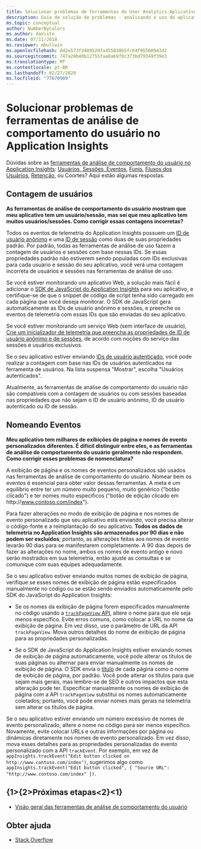 ```yaml
---
title: Solucionar problemas de ferramentas do User Analytics-Aplicativo Azure insights
description: Guia de solução de problemas - analisando o uso do aplicativo e site com o Application Insights.
ms.topic: conceptual
author: NumberByColors
ms.author: daviste
ms.date: 07/11/2018
ms.reviewer: mbullwin
ms.openlocfilehash: 8d2e573f34895207a455838b5fc64f95560943d2
ms.sourcegitcommit: 747a20b40b12755faa0a69f0c373bd79349f39e3
ms.translationtype: MT
ms.contentlocale: pt-BR
ms.lasthandoff: 02/27/2020
ms.locfileid: "77670909"
---
```

# <a name="troubleshoot-user-behavior-analytics-tools-in-application-insights"></a>Solucionar problemas de ferramentas de análise de comportamento do usuário no Application Insights
Dúvidas sobre as [ferramentas de análise de comportamento do usuário no Application Insights](usage-overview.md): [Usuários, Sessões, Eventos](usage-segmentation.md), [Funis](usage-funnels.md), [Fluxos dos Usuários](usage-flows.md), [Retenção](usage-retention.md), ou Coortes? Aqui estão algumas respostas.

## <a name="counting-users"></a>Contagem de usuários
**As ferramentas de análise de comportamento do usuário mostram que meu aplicativo tem um usuário/sessão, mas sei que meu aplicativo tem muitos usuários/sessões. Como corrigir essas contagens incorretas?**

Todos os eventos de telemetria do Application Insights possuem um [ID de usuário anônimo](../../azure-monitor/app/data-model-context.md) e uma [ID de sessão](../../azure-monitor/app/data-model-context.md) como duas de suas propriedades padrão. Por padrão, todas as ferramentas de análise de uso fazem a contagem de usuários e sessões com base nessas IDs. Se essas propriedades padrão não estiverem sendo populadas com IDs exclusivas para cada usuário e sessão do seu aplicativo, você verá uma contagem incorreta de usuários e sessões nas ferramentas de análise de uso.

Se você estiver monitorando um aplicativo Web, a solução mais fácil é adicionar o [SDK de JavaScript do Application Insights](../../azure-monitor/app/javascript.md) para seu aplicativo, e certifique-se de que o snippet de código de script tenha sido carregado em cada página que você deseja monitorar. O SDK de JavaScript gera automaticamente as IDs de usuário anônimo e sessões, e preenche os eventos de telemetria com essas IDs que são enviadas do seu aplicativo.

Se você estiver monitorando um serviço Web (sem interface de usuário), [Crie um inicializador de telemetria que preencha as propriedades de ID de usuário anônimo e de sessões](usage-send-user-context.md), de acordo com noções do serviço das sessões e usuários exclusivos.

Se o seu aplicativo estiver enviando [IDs de usuário autenticado](../../azure-monitor/app/api-custom-events-metrics.md#authenticated-users), você pode realizar a contagem com base nas IDs de usuários autenticados na ferramenta de usuários. Na lista suspensa "Mostrar", escolha "Usuários autenticados".

Atualmente, as ferramentas de análise de comportamento do usuário não são compatíveis com a contagem de usuários ou com sessões baseadas nas propriedades que não sejam o ID de usuário anônimo, ID de usuário autenticado ou ID de sessão.

## <a name="naming-events"></a>Nomeando Eventos
**Meu aplicativo tem milhares de exibições de página e nomes de evento personalizados diferentes. É difícil distinguir entre eles, e as ferramentas de análise de comportamento do usuário geralmente não respondem. Como corrigir esses problemas de nomenclatura?**

A exibição de página e os nomes de eventos personalizados são usados nas ferramentas de análise de comportamento do usuário. Nomear bem os eventos é essencial para obter valor dessas ferramentas. A meta é um equilíbrio entre ter um número muito pequeno, muito genérico ("botão clicado") e ter nomes muito específicos ("botão de edição clicado em http:\//www.contoso.com/index").

Para fazer alterações no modo de exibição de página e nos nomes de evento personalizado que seu aplicativo está enviando, você precisa alterar o código-fonte e a reimplantação do seu aplicativo. **Todos os dados de telemetria no Application Insights são armazenados por 90 dias e não podem ser excluídos**; portanto, as alterações feitas aos nomes de evento levarão 90 dias para se manifestarem completamente. A 90 dias depois de fazer as alterações no nome, ambos os nomes de evento antigo e novo serão mostrados em sua telemetria, então ajuste as consultas e se comunique com suas equipes adequadamente.

Se o seu aplicativo estiver enviando muitos nomes de exibição de página, verifique se esses nomes de exibição de página estão especificados manualmente no código ou se estão sendo enviados automaticamente pelo SDK do JavaScript do Application Insights:

* Se os nomes da exibição de página forem especificados manualmente no código usando a [`trackPageView` API](https://github.com/Microsoft/ApplicationInsights-JS/blob/master/API-reference.md), altere o nome para que ele seja menos específico. Evite erros comuns, como colocar a URL no nome da exibição de página. Em vez disso, use o parâmetro de URL da API `trackPageView`. Mova outros detalhes do nome de exibição de página para as propriedades personalizadas.

* Se o SDK de JavaScript do Application Insights estiver enviando nomes de exibição de página automaticamente, você pode alterar os títulos de suas páginas ou alternar para enviar manualmente os nomes de exibição de página. O SDK envia o [título](https://developer.mozilla.org/docs/Web/HTML/Element/title) de cada página como o nome de exibição de página, por padrão. Você pode alterar os títulos para que sejam mais gerais, mas lembre-se de SEO e outros impactos que esta alteração pode ter. Especificar manualmente os nomes de exibição de página com a API `trackPageView` substitui os nomes automaticamente coletados; portanto, você pode enviar nomes mais gerais na telemetria sem alterar os títulos de página.   

Se o seu aplicativo estiver enviando um número excessivo de nomes de evento personalizado, altere o nome no código para ser menos específico. Novamente, evite colocar URLs e outras informações por página ou dinâmicas diretamente nos nomes de evento personalizado. Em vez disso, mova esses detalhes para as propriedades personalizadas do evento personalizado com a API `trackEvent`. Por exemplo, em vez de `appInsights.trackEvent("Edit button clicked on http://www.contoso.com/index")`, sugerimos algo como `appInsights.trackEvent("Edit button clicked", { "Source URL": "http://www.contoso.com/index" })`.

## <a name="next-steps"></a>{1&gt;{2&gt;Próximas etapas&lt;2}&lt;1}

* [Visão geral das ferramentas de análise de comportamento do usuário](usage-overview.md)

## <a name="get-help"></a>Obter ajuda
* [Stack Overflow](https://stackoverflow.com/questions/tagged/ms-application-insights)


